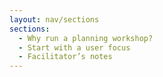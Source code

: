 ```yaml
---
layout: nav/sections
sections:
  - Why run a planning workshop?
  - Start with a user focus
  - Facilitator’s notes
---
```

